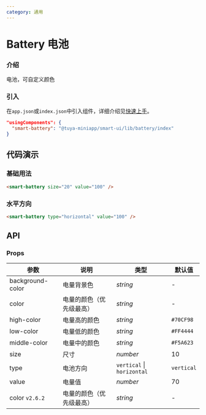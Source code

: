 ```yaml
---
category: 通用
---
```


# Battery 电池

### 介绍

电池，可自定义颜色

### 引入

在`app.json`或`index.json`中引入组件，详细介绍见[快速上手](/material/smartui?comId=help-getting-started&appType=miniapp)。

```json
"usingComponents": {
  "smart-battery": "@tuya-miniapp/smart-ui/lib/battery/index"
}
```

## 代码演示

### 基础用法

```html
<smart-battery size="20" value="100" />
```

### 水平方向

```html
<smart-battery type="horizontal" value="100" />
```

## API

### Props

| 参数             | 说明                                             | 类型                       | 默认值     |
| ---------------- | ------------------------------------------------ | -------------------------- | ---------- |
| background-color | 电量背景色                                       | _string_                   | -          |
| color            | 电量的颜色（优先级最高）                           | _string_                   | -         |
| high-color       | 电量高的颜色                                     | _string_                   | `#70CF98`  |
| low-color        | 电量低的颜色                                     | _string_                   | `#FF4444`  |
| middle-color     | 电量中的颜色                                     | _string_                   | `#F5A623`  |
| size             | 尺寸                                             | _number_                   | 10         |
| type             | 电池方向                                         | `vertical` \| `horizontal` | `vertical` |
| value            | 电量值                                           | _number_                   | 70         |
| color `v2.6.2` | 电量的颜色（优先级最高）                           | _string_                   | -         |

